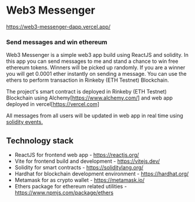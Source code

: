 # Web3 Messenger

https://web3-messenger-dapp.vercel.app/

###  Send messages and win ethereum

Web3 Messenger is a simple web3 app build using ReactJS and solidity. In this app you can send messages to me and stand a chance to win free ethereum tokens. 
Winners will be picked up randomly. If you are a winner you will get 0.0001 ether instantly on sending a message. You can use the ethers to perform transaction in Rinkeby (ETH Testnet) Blockchain.    

The project's smart contract is deployed in Rinkeby (ETH Testnet) Blockchain using Alchemy[https://www.alchemy.com/] and web app deployed in vercel[https://vercel.com]

All messages from all users will be updated in web app in real time using <a href="https://docs.soliditylang.org/en/v0.4.21/contracts.html#events">solidity events.</a>

  
## Technology stack
- ReactJS for frontend web app - https://reactjs.org/
- Vite for frontend build and development - https://vitejs.dev/
- Solidity for smart contracts - https://soliditylang.org/
- Hardhat for blockchain development environment - https://hardhat.org/
- Metamask for as crypto wallet - https://metamask.io/
- Ethers package for ethereum related utilities -  https://www.npmjs.com/package/ethers
